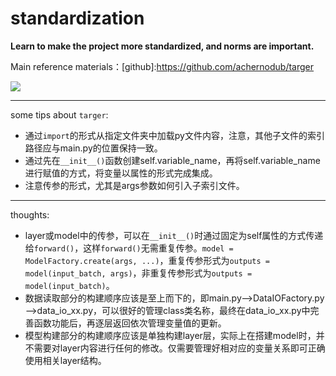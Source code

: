 # standardization
**Learn to make the project more standardized, and norms are important.**

Main reference materials：[github]:https://github.com/achernodub/targer

![](https://res.cloudinary.com/avocador/image/upload/v1637676659/project/project_tgvjno.png)




---

some tips about `targer`:
- 通过`import`的形式从指定文件夹中加载py文件内容，注意，其他子文件的索引路径应与main.py的位置保持一致。
- 通过先在`__init__()`函数创建self.variable_name，再将self.variable_name进行赋值的方式，将变量以属性的形式完成集成。
- 注意传参的形式，尤其是args参数如何引入子索引文件。




---

thoughts:
- layer或model中的传参，可以在`__init__()`时通过固定为self属性的方式传递给`forward()`，这样`forward()`无需重复传参。`model = ModelFactory.create(args, ...)`，重复传参形式为`outputs = model(input_batch, args)`，非重复传参形式为`outputs = model(input_batch)`。
- 数据读取部分的构建顺序应该是至上而下的，即main.py——>DataIOFactory.py——>data_io_xx.py，可以很好的管理class类名称，最终在data_io_xx.py中完善函数功能后，再逐层返回依次管理变量值的更新。
- 模型构建部分的构建顺序应该是单独构建layer层，实际上在搭建model时，并不需要对layer内容进行任何的修改。仅需要管理好相对应的变量关系即可正确使用相关layer结构。 
